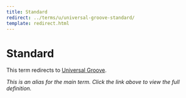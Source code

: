 ```yaml
---
title: Standard
redirect: ../terms/u/universal-groove-standard/
template: redirect.html
---
```


# Standard

This term redirects to [Universal Groove](../terms/u/universal-groove-standard/).

*This is an alias for the main term. Click the link above to view the full definition.*
